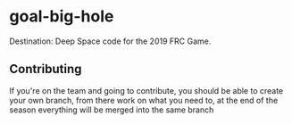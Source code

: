 # goal-big-hole
Destination: Deep Space code for the 2019 FRC Game.
 ## Contributing
 If you're on the team and going to contribute, you should be able to create your own branch, from there work on what you need to, at the end of the season everything will be merged into the same branch
